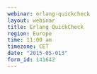 ```yaml
---
webinar: erlang-quickcheck
layout: webinar
title: Erlang QuickCheck
region: Europe
time: 11:00 am
timezone: CET
date: "2015-05-013"
form_id: 141642
---
```


